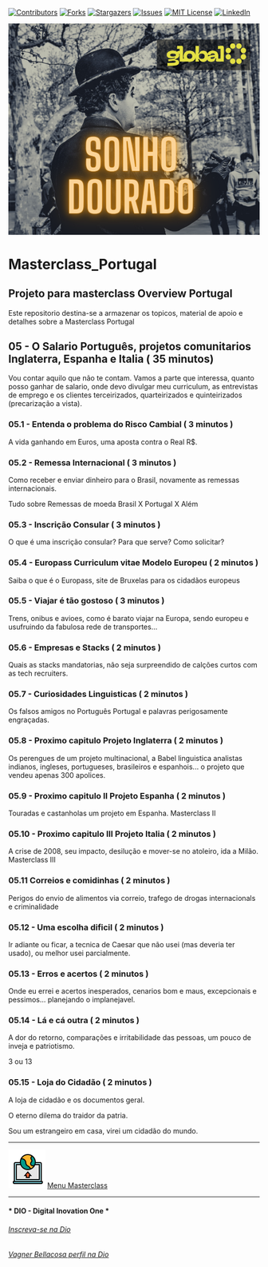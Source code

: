 <!-- PROJECT SHIELDS -->

[![Contributors][contributors-shield]][contributors-url]
[![Forks][forks-shield]][forks-url]
[![Stargazers][stars-shield]][stars-url]
[![Issues][issues-shield]][issues-url]
[![MIT License][license-shield]][license-url]
[![LinkedIn][linkedin-shield]][linkedin-url]

<!-- PROJECT LOGO -->
![Sonhos dourados](Images/GoldenAge.png "Viver na Europa")


# Masterclass_Portugal

## Projeto para masterclass Overview Portugal

Este repositorio destina-se a armazenar os topicos, material de apoio e detalhes sobre a Masterclass Portugal

## 05 - O Salario Português, projetos comunitarios Inglaterra, Espanha e Italia ( 35 minutos)

Vou contar aquilo que não te contam. Vamos a parte que interessa, quanto posso ganhar de salario, onde devo divulgar meu curriculum, as entrevistas de emprego e os clientes terceirizados, quarteirizados e quinteirizados (precarização a vista).

### 05.1 - Entenda o problema do Risco Cambial ( 3 minutos )

A vida ganhando em Euros, uma aposta contra o Real R$.

### 05.2 - Remessa Internacional ( 3 minutos )

Como receber e enviar dinheiro para o Brasil, novamente as remessas internacionais.

Tudo sobre Remessas de moeda Brasil X Portugal X Além

### 05.3 - Inscrição Consular ( 3 minutos )

O que é uma inscrição consular? Para que serve? Como solicitar?

### 05.4 - Europass Curriculum vitae Modelo Europeu ( 2 minutos )

Saiba o que é o Europass, site de Bruxelas para os cidadãos europeus

### 05.5 - Viajar é tão gostoso ( 3 minutos )

Trens, onibus e avioes, como é barato viajar na Europa, sendo europeu e usufruindo da fabulosa rede de transportes...

### 05.6 - Empresas e Stacks ( 2 minutos )

Quais as stacks mandatorias, não seja surpreendido de calções curtos com as tech recruiters.

### 05.7 - Curiosidades Linguisticas ( 2 minutos )

Os falsos amigos no Português Portugal e palavras perigosamente engraçadas.

### 05.8 - Proximo capitulo Projeto Inglaterra ( 2 minutos )

Os perengues de um projeto multinacional, a Babel linguistica analistas indianos, ingleses, portugueses, brasileiros e espanhois... o projeto que vendeu apenas 300 apolices.

### 05.9 - Proximo capitulo II Projeto Espanha  ( 2 minutos )

Touradas e castanholas um projeto em Espanha. Masterclass II

### 05.10 - Proximo capitulo III Projeto Italia  ( 2 minutos )

A crise de 2008, seu impacto, desilução e mover-se no atoleiro, ida a Milão. Masterclass III

### 05.11 Correios e comidinhas ( 2 minutos )

Perigos do envio de alimentos via correio, trafego de drogas internacionals e criminalidade 

### 05.12 - Uma escolha dificil  ( 2 minutos )

Ir adiante ou ficar, a tecnica de Caesar que não usei (mas deveria ter usado), ou melhor usei parcialmente.

### 05.13 - Erros e acertos  ( 2 minutos )

Onde eu errei e acertos inesperados, cenarios bom e maus, excepcionais e pessimos... planejando o implanejavel.

### 05.14 - Lá e cá outra  ( 2 minutos )

A dor do retorno, comparações e irritabilidade das pessoas, um pouco de inveja e patriotismo.

3 ou 13

### 05.15 - Loja do Cidadão  ( 2 minutos )

A loja de cidadão e os documentos geral.


O eterno dilema do traidor da patria.

Sou um estrangeiro em casa, virei um cidadão do mundo.


---

![Menu Masterclass](Images/Menu.png "Menu Masterclass") [Menu Masterclass](00_Masterclass.MD)


---

#### * DIO - Digital Inovation One *
######  [Inscreva-se na Dio](https://web.dio.me/sign-up?ref=R5J3ZLTIFS)  

######  [Vagner Bellacosa perfil na Dio](https://web.dio.me/users/vagnerbellacosa?tab=achievements)  

<!-- MARKDOWN LINKS & IMAGES -->
<!-- https://www.markdownguide.org/basic-syntax/#reference-style-links -->
[contributors-shield]: https://img.shields.io/github/contributors/VagnerBellacosa/Masterclass_Portugal.svg?style=for-the-badge
[contributors-url]: https://github.com/VagnerBellacosa/Masterclass_Portugal/graphs/contributors
[forks-shield]: https://img.shields.io/github/forks/VagnerBellacosa/Masterclass_Portugal.svg?style=for-the-badge
[forks-url]: https://github.com/VagnerBellacosa/Masterclass_Portugal/network/members
[stars-shield]: https://img.shields.io/github/stars/VagnerBellacosa/Masterclass_Portugal.svg?style=for-the-badge
[stars-url]: https://github.com/VagnerBellacosa/Masterclass_Portugal/stargazers
[issues-shield]: https://img.shields.io/github/issues/VagnerBellacosa/Masterclass_Portugal.svg?style=for-the-badge
[issues-url]: https://github.com/VagnerBellacosa/Masterclass_Portugal/issues
[license-shield]: https://img.shields.io/github/license/VagnerBellacosa/Masterclass_Portugal.svg?style=for-the-badge
[license-url]: https://github.com/VagnerBellacosa/Masterclass_Portugal/blob/master/LICENSE.txt
[linkedin-shield]: https://img.shields.io/badge/-LinkedIn-black.svg?style=for-the-badge&logo=linkedin&colorB=555
[linkedin-url]: https://www.linkedin.com/in/VagnerBellacosa/
[product-screenshot]: Images/GoldenAge.png


